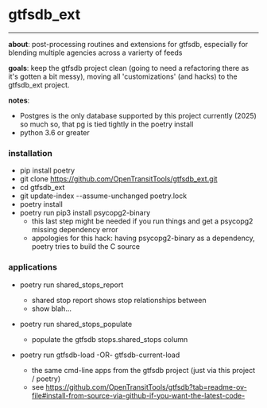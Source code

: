 # gtfsdb_ext
----------
**about**: post-processing routines and extensions for gtfsdb, especially for blending multiple agencies across a varierty of feeds

**goals**: keep the gtfsdb project clean (going to need a refactoring there as it's gotten a bit messy), moving all 'customizations' (and hacks) to the gtfsdb_ext project.

**notes**: 
 - Postgres is the only database supported by this project currently (2025)
   so much so, that pg is tied tightly in the poetry install
 - python 3.6 or greater

### installation 
- pip install poetry
- git clone https://github.com/OpenTransitTools/gtfsdb_ext.git
- cd gtfsdb_ext
- git update-index --assume-unchanged poetry.lock
- poetry install
- poetry run pip3 install psycopg2-binary 
  - this last step might be needed if you run things and get a psycopg2 missing dependency error
  - appologies for this hack: having psycopg2-binary as a dependency, poetry tries to build the C source

### applications
- poetry run shared_stops_report
  - shared stop report shows stop relationships between 
  - show blah...

- poetry run shared_stops_populate
  - populate the gtfsdb stops.shared_stops column

- poetry run gtfsdb-load -OR- gtfsdb-current-load
  - the same cmd-line apps from the gtfsdb project (just via this project / poetry)
  - see https://github.com/OpenTransitTools/gtfsdb?tab=readme-ov-file#install-from-source-via-github-if-you-want-the-latest-code-
